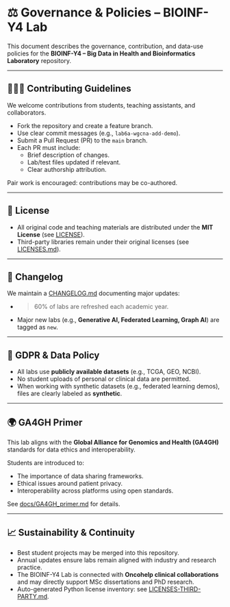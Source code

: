 # ⚖️ Governance & Policies – BIOINF-Y4 Lab

This document describes the governance, contribution, and data-use policies for the **BIOINF-Y4 – Big Data in Health and Bioinformatics Laboratory** repository.

---

## 🧑‍🤝‍🧑 Contributing Guidelines
We welcome contributions from students, teaching assistants, and collaborators.

- Fork the repository and create a feature branch.  
- Use clear commit messages (e.g., `lab6a-wgcna-add-demo`).  
- Submit a Pull Request (PR) to the `main` branch.  
- Each PR must include:
  - Brief description of changes.  
  - Lab/test files updated if relevant.  
  - Clear authorship attribution.  

Pair work is encouraged: contributions may be co-authored.

---

## 📜 License
- All original code and teaching materials are distributed under the **MIT License** (see [LICENSE](../LICENSE)).  
- Third-party libraries remain under their original licenses (see [LICENSES.md](LICENSES.md)).  

---

## 📓 Changelog
We maintain a [CHANGELOG.md](changelog.md) documenting major updates:  
- >60% of labs are refreshed each academic year.  
- Major new labs (e.g., **Generative AI, Federated Learning, Graph AI**) are tagged as `new`.  

---

## 🔐 GDPR & Data Policy
- All labs use **publicly available datasets** (e.g., TCGA, GEO, NCBI).  
- No student uploads of personal or clinical data are permitted.  
- When working with synthetic datasets (e.g., federated learning demos), files are clearly labeled as **synthetic**.  

---

## 🌍 GA4GH Primer
This lab aligns with the **Global Alliance for Genomics and Health (GA4GH)** standards for data ethics and interoperability.  

Students are introduced to:
- The importance of data sharing frameworks.  
- Ethical issues around patient privacy.  
- Interoperability across platforms using open standards.  

See [docs/GA4GH_primer.md](GA4GH_primer.md) for details.

---

## 📈 Sustainability & Continuity
- Best student projects may be merged into this repository.  
- Annual updates ensure labs remain aligned with industry and research practice.  
- The BIOINF-Y4 Lab is connected with **Oncohelp clinical collaborations** and may directly support MSc dissertations and PhD research.
- Auto-generated Python license inventory: see [LICENSES-THIRD-PARTY.md](LICENSES-THIRD-PARTY.md).
